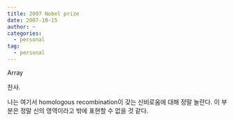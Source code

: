 ```yaml
---
title: 2007 Nobel prize
date: 2007-10-15
author: ~
categories:
  - personal
tag:
  - personal
---
```




Array

찬사.

나는 여기서 homologous recombination이 갖는 신비로움에 대해 정말 놀란다. 이 부분은 정말 신의 영역이라고 밖에 표현할 수 없을 것 같다.


 







